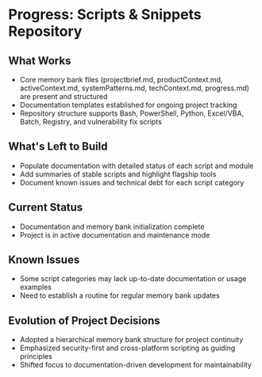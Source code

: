 # Progress: Scripts & Snippets Repository

## What Works
- Core memory bank files (projectbrief.md, productContext.md, activeContext.md, systemPatterns.md, techContext.md, progress.md) are present and structured
- Documentation templates established for ongoing project tracking
- Repository structure supports Bash, PowerShell, Python, Excel/VBA, Batch, Registry, and vulnerability fix scripts

## What's Left to Build
- Populate documentation with detailed status of each script and module
- Add summaries of stable scripts and highlight flagship tools
- Document known issues and technical debt for each script category

## Current Status
- Documentation and memory bank initialization complete
- Project is in active documentation and maintenance mode

## Known Issues
- Some script categories may lack up-to-date documentation or usage examples
- Need to establish a routine for regular memory bank updates

## Evolution of Project Decisions
- Adopted a hierarchical memory bank structure for project continuity
- Emphasized security-first and cross-platform scripting as guiding principles
- Shifted focus to documentation-driven development for maintainability
